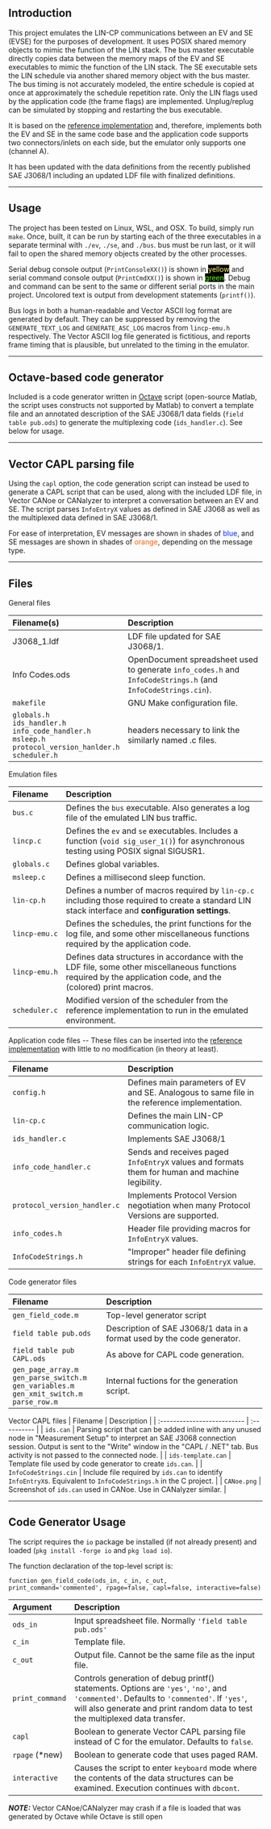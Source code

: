 Introduction
---
This project emulates the LIN-CP communications between an EV and SE (EVSE) for the purposes of development.  It uses POSIX shared memory objects to mimic the function of the LIN stack.  The bus master executable directly copies data between the memory maps of the EV and SE executables to mimic the function of the LIN stack.  The SE executable sets the LIN schedule via another shared memory object with the bus master.  The bus timing is not accurately modeled, the entire schedule is copied at once at approximately the schedule repetition rate.  Only the LIN flags used by the application code (the frame flags) are implemented.  Unplug/replug can be simulated by stopping and restarting the bus executable.

It is based on the [reference implementation](https://github.com/udv2g/saej3068-ref) and, therefore, implements both the EV and SE in the same code base and the application code supports two connectors/inlets on each side, but the emulator only supports one (channel A).

It has been updated with the data definitions from the recently published SAE J3068/1 including an updated LDF file with finalized definitions.

---
Usage
---
The project has been tested on Linux, WSL, and OSX.  To build, simply run `make`.  Once, built, it can be run by starting each of the three executables in a separate terminal with `./ev`, `./se`, and `./bus`.  bus must be run last, or it will fail to open the shared memory objects created by the other processes.

Serial debug console output (`PrintConsoleXX()`) is shown in <span style="color:#ffff5f;background-color:black">yellow</span> and serial command console output (`PrintCmdXX()`) is shown in <span style="color:#5fff00;background-color:black">green</span>.  Debug and command can be sent to the same or different serial ports in the main project.  Uncolored text is output from development statements (`printf()`).

Bus logs in both a human-readable and Vector ASCII log format are generated by default.  They can be suppressed by removing the `GENERATE_TEXT_LOG` and `GENERATE_ASC_LOG` macros from `lincp-emu.h` respectively.  The Vector ASCII log file generated is fictitious, and reports frame timing that is plausible, but unrelated to the timing in the emulator.

---
Octave-based code generator
---
Included is a code generator written in [Octave](https://octave.org) script (open-source Matlab, the script uses constructs not supported by Matlab) to convert a template file and an annotated description of the SAE J3068/1 data fields (`field table pub.ods`) to generate the multiplexing code (`ids_handler.c`).  See below for usage.

---
Vector CAPL parsing file
---
Using the `capl` option, the code generation script can instead be used to generate a CAPL script that can be used, along with the included LDF file, in Vector CANoe or CANalyzer to interpret a conversation between an EV and SE.  The script parses `InfoEntryX` values as defined in SAE J3068 as well as the multiplexed data defined in SAE J3068/1.

For ease of interpretation, EV messages are shown in shades of <span style="color:#002aff">blue</span>, and SE messages are shown in shades of <span style="color:#ff5d00">orange</span>, depending on the message type.

---
Files
---
General files

| Filename(s)                  | Description |
| :--------------------------- | :---------- |
| J3068_1.ldf                  | LDF file updated for SAE J3068/1. |
| Info Codes.ods               | OpenDocument spreadsheet used to generate `info_codes.h` and `InfoCodeStrings.h` (and `InfoCodeStrings.cin`). |
| `makefile`                   | GNU Make configuration file. |
| `globals.h` <br/>  `ids_handler.h` <br/>  `info_code_handler.h` <br/> `msleep.h` <br/> `protocol_version_hanlder.h` <br/> `scheduler.h` | headers necessary to link the similarly named .c files. |

Emulation files

| Filename                     | Description |
| :--------------------------  | :---------- |
| `bus.c`                      | Defines the `bus` executable. Also generates a log file of the emulated LIN bus traffic.|
| `lincp.c`                    | Defines the `ev` and `se` executables. Includes a function (`void sig_user_1()`) for asynchronous testing using POSIX signal SIGUSR1. |
| `globals.c`                  | Defines global variables. |
| `msleep.c`                   | Defines a millisecond sleep function. |
| `lin-cp.h`                   | Defines a number of macros required by `lin-cp.c` including those required to create a standard LIN stack interface and **configuration settings**. |
| `lincp-emu.c`                | Defines the schedules, the print functions for the log file, and some other miscellaneous functions required by the application code. |
| `lincp-emu.h`                | Defines data structures in accordance with the LDF file, some other miscellaneous functions required by the application code, and the (colored) print macros. |
| `scheduler.c`                | Modified version of the scheduler from the reference implementation to run in the emulated environment. |


Application code files -- These files can be inserted into the [reference implementation](https://github.com/udv2g/saej3068-ref) with little to no modification (in theory at least).

| Filename                     | Description |
| :--------------------------  | :---------- |
| `config.h`                   | Defines main parameters of EV and SE.  Analogous to same file in the reference implementation. |
| `lin-cp.c`                   | Defines the main LIN-CP communication logic. |
| `ids_handler.c`              | Implements SAE J3068/1 |
| `info_code_handler.c`        | Sends and receives paged `InfoEntryX` values and formats them for human and machine legibility. |
| `protocol_version_handler.c` | Implements Protocol Version negotiation when many Protocol Versions are supported. |
| `info_codes.h`               | Header file providing macros for `InfoEntryX` values. |
| `InfoCodeStrings.h`          | "Improper" header file defining strings for each `InfoEntryX` value. |

Code generator files

| Filename                     | Description |
| :--------------------------  | :---------- |
| `gen_field_code.m`           | Top-level generator script |
| `field table pub.ods`        | Description of SAE J3068/1 data in a format used by the code generator. |
| `field table pub CAPL.ods`   | As above for CAPL code generation. |
| `gen_page_array.m` <br/> `gen_parse_switch.m` <br/> `gen_variables.m` <br/> `gen_xmit_switch.m` <br/> `parse_row.m` | Internal fuctions for the generation script. |

Vector CAPL files
| Filename                     | Description |
| :--------------------------  | :---------- |
| `ids.can`                    | Parsing script that can be added inline with any unused node in "Measurement Setup" to interpret an SAE J3068 connection session.  Output is sent to the "Write" window in the "CAPL / .NET" tab. Bus activity is not passed to the connected node. |
| `ids-template.can`           | Template file used by code generator to create `ids.can`. |
| `InfoCodeStrings.cin`        | Include file required by `ids.can` to identify `InfoEntryX`s.  Equivalent to `InfoCodeStrings.h` in the C project. |
| `CANoe.png`                  | Screenshot of `ids.can` used in CANoe. Use in CANalyzer similar. |

---
Code Generator Usage
---
The script requires the `io` package be installed (if not already present) and loaded (`pkg install -forge io` and `pkg load io`).

The function declaration of the top-level script is:

    function gen_field_code(ods_in, c_in, c_out, print_command='commented', rpage=false, capl=false, interactive=false)

| Argument                   | Description |
| :------------------------- | :---------- |
| `ods_in`                   | Input spreadsheet file.  Normally `'field table pub.ods'` |
| `c_in`                     | Template file. |
| `c_out`                    | Output file.  Cannot be the same file as the input file. |
| `print_command`            | Controls generation of debug printf() statements.  Options are `'yes'`, `'no'`, and `'commented'`.  Defaults to `'commented'`.  If `'yes'`, will also generate and print random data to test the multiplexed data transfer. |
| `capl`                     | Boolean to generate Vector CAPL parsing file instead of C for the emulator.  Defaults to `false`. |
| `rpage` (*new)             | Boolean to generate code that uses paged RAM. |
| `interactive`              | Causes the script to enter `keyboard` mode where the contents of the data structures can be examined.  Execution continues with `dbcont`. |

**_NOTE:_**  Vector CANoe/CANalyzer may crash if a file is loaded that was generated by Octave while Octave is still open


